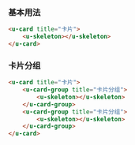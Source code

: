 ### 基本用法

``` html
<u-card title="卡片">
    <u-skeleton></u-skeleton>
</u-card>
```

### 卡片分组

``` html
<u-card title="卡片">
    <u-card-group title="卡片分组">
        <u-skeleton></u-skeleton>
    </u-card-group>
    <u-card-group title="卡片分组">
        <u-skeleton></u-skeleton>
    </u-card-group>
</u-card>
```
